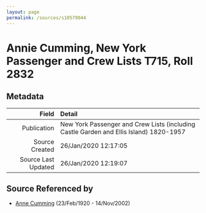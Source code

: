 ```yaml
---
layout: page
permalink: /sources/s10579044
---
```


# Annie Cumming, New York Passenger and Crew Lists T715, Roll 2832

## Metadata

Field | Detail
---:|:---
Publication | New York Passenger and Crew Lists (including Castle Garden and Ellis Island) 1820-1957
Source Created | 26/Jan/2020 12:17:05
Source Last Updated | 26/Jan/2020 12:19:07

## Source Referenced by

* [Anne Cumming](../people/@14926290@-anne-cumming-b1920-2-23-d2002-11-14.md) (23/Feb/1920 - 14/Nov/2002)
